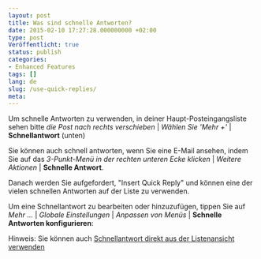 ```yaml
---
layout: post
title: Was sind schnelle Antworten?
date: 2015-02-10 17:27:28.000000000 +02:00
type: post
Veröffentlicht: true
status: publish
categories:
- Enhanced Features
tags: []
lang: de
slug: /use-quick-replies/
meta:
---
```


Um schnelle Antworten zu verwenden, in deiner Haupt-Posteingangsliste sehen bitte *die Post nach rechts verschieben* \| *Wählen Sie 'Mehr +'* \| **Schnellantwort** (unten)

Sie können auch schnell antworten, wenn Sie eine E-Mail ansehen, indem Sie auf das *3-Punkt-Menü in der rechten unteren Ecke klicken* \| *Weitere Aktionen* \| **Schnelle Antwort**.

Danach werden Sie aufgefordert, "Insert Quick Reply" und können eine der vielen schnellen Antworten auf der Liste zu verwenden.

Um eine Schnellantwort zu bearbeiten oder hinzuzufügen, tippen Sie auf *Mehr ...* \| *Globale Einstellungen* \| *Anpassen von Menüs* \| **Schnelle Antworten konfigurieren**:

Hinweis: Sie können auch [Schnellantwort direkt aus der Listenansicht verwenden](/use-quick-replies-direct/)
